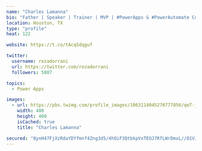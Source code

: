 ```yaml
---
name: "Charles Lamanna"
bio: "Father | Speaker | Trainer | MVP | #PowerApps & #PowerAutomate Community Super User | YouTuber Right-pointing triangle http://youtube.com/c/rezadorrani | Learn - Share - Clockwise rightwards and leftwards open circle arrows"
location: Houston, TX
type: "profile"
heat: 122

website: https://t.co/tAcqSdqguf

twitter:
  username: rezadorrani
  url: https://twitter.com/rezadorrani
  followers: 5807

topics:
  - Power Apps

images:
  - url: https://pbs.twimg.com/profile_images/1063114045270777856/qeT-jpWr_400x400.jpg
    width: 400
    height: 400
    isCached: true
    title: "Charles Lamanna"

secured: "8ynH47FjXzRdaYDYfmnf4Zng3d5/4hOiF3QtbkpVxTEOJ7RfLWrDmxL//O1VJIQxivALWAP3Tuz/3ZkRuIi37T75idzJr4du4KHuKtwc6KK7TA63CoUW1KdurR0V+LM8W0OzZgMEFmnBdEGalXlMFVnrBxUueiHV0kC7MYY060ro1DFpCqDbdAe6pcYHoPyOn9PZZqvfj6z/gyGtkfpee99dTp7zMtYbMX5uFMnjxSeMFOz5MiP9PUu/1Lqd5owPfO9XUb7m1Mh1nCKHQLVuoL98Nq/mAPvy6Yo4BPQGqq9VPCZvWPxBw4TIS2VE5ZyuoNvNwr9J4zNpJpEbvlD3NGH5yrevo88UbippwP8zii9zxLUlNIsnkgp3CXYFaLAKvXpie8nwmdtJqgWB9w4zvpRdGJ4WN9aBxDeVd/9oLSU=;CjF0TSRB0d0sMVytaZotlQ=="
---
```


